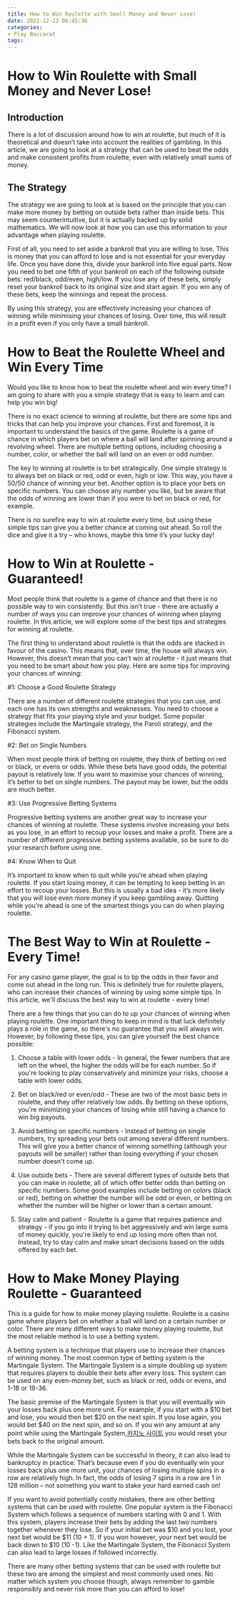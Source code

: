 ```yaml
---
title: How to Win Roulette with Small Money and Never Lose!
date: 2022-12-23 06:45:36
categories:
- Play Baccarat
tags:
---
```



#  How to Win Roulette with Small Money and Never Lose!

## Introduction

There is a lot of discussion around how to win at roulette, but much of it is theoretical and doesn’t take into account the realities of gambling. In this article, we are going to look at a strategy that can be used to beat the odds and make consistent profits from roulette, even with relatively small sums of money.

## The Strategy

The strategy we are going to look at is based on the principle that you can make more money by betting on outside bets rather than inside bets. This may seem counterintuitive, but it is actually backed up by solid mathematics. We will now look at how you can use this information to your advantage when playing roulette.

First of all, you need to set aside a bankroll that you are willing to lose. This is money that you can afford to lose and is not essential for your everyday life. Once you have done this, divide your bankroll into five equal parts. Now you need to bet one fifth of your bankroll on each of the following outside bets: red/black, odd/even, high/low. If you lose any of these bets, simply reset your bankroll back to its original size and start again. If you win any of these bets, keep the winnings and repeat the process.

By using this strategy, you are effectively increasing your chances of winning while minimising your chances of losing. Over time, this will result in a profit even if you only have a small bankroll.

#  How to Beat the Roulette Wheel and Win Every Time 

Would you like to know how to beat the roulette wheel and win every time? I am going to share with you a simple strategy that is easy to learn and can help you win big!

There is no exact science to winning at roulette, but there are some tips and tricks that can help you improve your chances. First and foremost, it is important to understand the basics of the game. Roulette is a game of chance in which players bet on where a ball will land after spinning around a revolving wheel. There are multiple betting options, including choosing a number, color, or whether the ball will land on an even or odd number.

The key to winning at roulette is to bet strategically. One simple strategy is to always bet on black or red, odd or even, high or low. This way, you have a 50/50 chance of winning your bet. Another option is to place your bets on specific numbers. You can choose any number you like, but be aware that the odds of winning are lower than if you were to bet on black or red, for example.

There is no surefire way to win at roulette every time, but using these simple tips can give you a better chance at coming out ahead. So roll the dice and give it a try – who knows, maybe this time it’s your lucky day!

#  How to Win at Roulette - Guaranteed!

Most people think that roulette is a game of chance and that there is no possible way to win consistently. But this isn’t true - there are actually a number of ways you can improve your chances of winning when playing roulette. In this article, we will explore some of the best tips and strategies for winning at roulette.

The first thing to understand about roulette is that the odds are stacked in favour of the casino. This means that, over time, the house will always win. However, this doesn’t mean that you can’t win at roulette - it just means that you need to be smart about how you play. Here are some tips for improving your chances of winning:

#1: Choose a Good Roulette Strategy

There are a number of different roulette strategies that you can use, and each one has its own strengths and weaknesses. You need to choose a strategy that fits your playing style and your budget. Some popular strategies include the Martingale strategy, the Paroli strategy, and the Fibonacci system.

#2: Bet on Single Numbers

When most people think of betting on roulette, they think of betting on red or black, or evens or odds. While these bets have good odds, the potential payout is relatively low. If you want to maximise your chances of winning, it’s better to bet on single numbers. The payout may be lower, but the odds are much better.

#3: Use Progressive Betting Systems

Progressive betting systems are another great way to increase your chances of winning at roulette. These systems involve increasing your bets as you lose, in an effort to recoup your losses and make a profit. There are a number of different progressive betting systems available, so be sure to do your research before using one.

#4: Know When to Quit

It’s important to know when to quit while you’re ahead when playing roulette. If you start losing money, it can be tempting to keep betting in an effort to recoup your losses. But this is usually a bad idea - it’s more likely that you will lose even more money if you keep gambling away. Quitting while you’re ahead is one of the smartest things you can do when playing roulette.

#  The Best Way to Win at Roulette - Every Time!

For any casino game player, the goal is to tip the odds in their favor and come out ahead in the long run. This is definitely true for roulette players, who can increase their chances of winning by using some simple tips. In this article, we'll discuss the best way to win at roulette - every time!

There are a few things that you can do to up your chances of winning when playing roulette. One important thing to keep in mind is that luck definitely plays a role in the game, so there's no guarantee that you will always win. However, by following these tips, you can give yourself the best chance possible:

1. Choose a table with lower odds - In general, the fewer numbers that are left on the wheel, the higher the odds will be for each number. So if you're looking to play conservatively and minimize your risks, choose a table with lower odds.

2. Bet on black/red or even/odd - These are two of the most basic bets in roulette, and they offer relatively low odds. By betting on these options, you're minimizing your chances of losing while still having a chance to win big payouts.

3. Avoid betting on specific numbers - Instead of betting on single numbers, try spreading your bets out among several different numbers. This will give you a better chance of winning something (although your payouts will be smaller) rather than losing everything if your chosen number doesn't come up.

4. Use outside bets - There are several different types of outside bets that you can make in roulette, all of which offer better odds than betting on specific numbers. Some good examples include betting on colors (black or red), betting on whether the number will be odd or even, or betting on whether the number will be higher or lower than a certain amount.

5. Stay calm and patient - Roulette is a game that requires patience and strategy - if you go into it trying to bet aggressively and win large sums of money quickly, you're likely to end up losing more often than not. Instead, try to stay calm and make smart decisions based on the odds offered by each bet.

#  How to Make Money Playing Roulette - Guaranteed

This is a guide for how to make money playing roulette. Roulette is a casino game where players bet on whether a ball will land on a certain number or color. There are many different ways to make money playing roulette, but the most reliable method is to use a betting system.

A betting system is a technique that players use to increase their chances of winning money. The most common type of betting system is the Martingale System. The Martingale System is a simple doubling up system that requires players to double their bets after every loss. This system can be used on any even-money bet, such as black or red, odds or evens, and 1-18 or 19-36.

The basic premise of the Martingale System is that you will eventually win your losses back plus one more unit. For example, if you start with a $10 bet and lose, you would then bet $20 on the next spin. If you lose again, you would bet $40 on the next spin, and so on. If you win any amount at any point while using the Martingale System,[카지노 사이트](https://choegocasino.com/) you would reset your bets back to the original amount.

While the Martingale System can be successful in theory, it can also lead to bankruptcy in practice. That’s because even if you do eventually win your losses back plus one more unit, your chances of losing multiple spins in a row are relatively high. In fact, the odds of losing 7 spins in a row are 1 in 128 million – not something you want to stake your hard earned cash on!

If you want to avoid potentially costly mistakes, there are other betting systems that can be used with roulette. One popular system is the Fibonacci System which follows a sequence of numbers starting with 0 and 1. With this system, players increase their bets by adding the last two numbers together whenever they lose. So if your initial bet was $10 and you lost, your next bet would be $11 (10 + 1). If you won however, your next bet would be back down to $10 (10 -1). Like the Martingale System, the Fibonacci System can also lead to large losses if followed incorrectly.

There are many other betting systems that can be used with roulette but these two are among the simplest and most commonly used ones. No matter which system you choose though, always remember to gamble responsibly and never risk more than you can afford to lose!